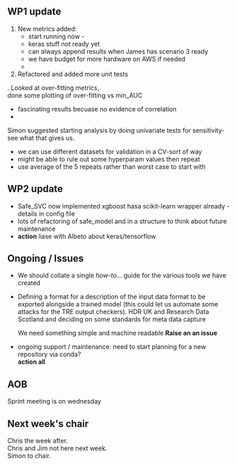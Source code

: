 ## WP1 update
1. New metrics added:  
   - start running now - 
   - keras stuff not ready yet
   - can always append results when James has scenario 3 ready
   - we have budget for more hardware on AWS if needed
   -  
3. Refactored and added more unit tests 

. Looked at over-fitting metrics,  
  done some plotting of over-fitting vs min_AUC
  - fascinating results becuase no evidence of correlation
  - 
Simon suggested starting analysis by doing univariate tests for sensitivity- see what that gives us.  
- we can use different datasets for validation in a CV-sort of way
- might be able to rule out some hyperparam values then repeat
- use average of the 5 repeats rather than worst case to start with


## WP2 update
- Safe_SVC now implemented 
  xgboost hasa scikit-learn wrapper already - details in config file
- lots of refactoring of safe_model and in a structure to think about future maintenance
 - **action** liase with Albeto about keras/tensorflow 
## Ongoing / Issues

- We should collate a single *how-to...* guide for the various tools we have created
- Defining a format for a description of the input data format to be exported alongside a trained model
  (this could let us automate some attacks for the TRE output checkers). 
  HDR UK and Research Data Scotland and deciding on some standards for meta data capture
  
  We need something simple and machine readable 
  **Raise an an issue**
  
- ongoing support / maintenance: need to start planning for a new repository via conda?  
  **action all**

## AOB
Sprint meeting is on wednesday

## Next week's chair
Chris the week after.  
Chris and Jim not here next week.  
Simon to chair.  

